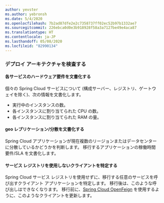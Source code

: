 ```yaml
---
author: yevster
ms.author: yebronsh
ms.date: 5/4/2020
ms.openlocfilehash: 7b2ad87dfe2e2c7358737ff02ec52b97b1332ae7
ms.sourcegitcommit: 226ebca0d0e3b918928f58a3a7127be49e4aca87
ms.translationtype: HT
ms.contentlocale: ja-JP
ms.lasthandoff: 05/08/2020
ms.locfileid: "82990134"
---
```

### <a name="inspect-the-deployment-architecture"></a>デプロイ アーキテクチャを検査する

#### <a name="document-hardware-requirements-for-each-service"></a>各サービスのハードウェア要件を文書化する

個々の Spring Cloud サービスについて (構成サーバー、レジストリ、ゲートウェイを除く)、次の情報を文書化します。

* 実行中のインスタンスの数。
* 各インスタンスに割り当てられた CPU の数。
* 各インスタンスに割り当てられた RAM の量。

#### <a name="document-geo-replicationdistribution"></a>geo レプリケーション/分散を文書化する

Spring Cloud アプリケーションが現在複数のリージョンまたはデータセンターに分散しているかどうかを判断します。 移行するアプリケーションの稼働時間要件/SLA を文書化します。

#### <a name="identify-clients-that-bypass-the-service-registry"></a>サービス レジストリを使用しないクライアントを特定する

Spring Cloud サービス レジストリを使用せずに、移行する任意のサービスを呼び出すクライアント アプリケーションを特定します。 移行後は、このような呼び出しはできなくなります。 移行前に、[Spring Cloud OpenFeign](https://spring.io/projects/spring-cloud-openfeign) を使用するように、このようなクライアントを更新します。
